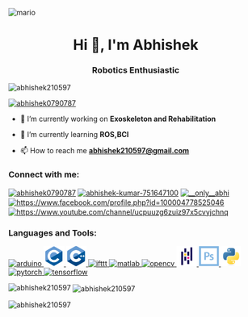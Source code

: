 ![mario](https://user-images.githubusercontent.com/10498744/210012254-234538ff-d198-48aa-8964-37e6fd45d227.gif)
<h1 align="center">Hi 👋, I'm Abhishek</h1>
<h3 align="center">Robotics Enthusiastic</h3>

<p align="left"> <img src="https://komarev.com/ghpvc/?username=abhishek210597&label=Profile%20views&color=0e75b6&style=flat" alt="abhishek210597" /> </p>


<p align="left"> <a href="https://twitter.com/abhishek0790787" target="blank"><img src="https://img.shields.io/twitter/follow/abhishek0790787?logo=twitter&style=for-the-badge" alt="abhishek0790787" /></a> </p>

- 🔭 I’m currently working on **Exoskeleton and Rehabilitation**

- 🌱 I’m currently learning **ROS,BCI**

- 📫 How to reach me **abhishek210597@gmail.com**

<h3 align="left">Connect with me:</h3>
<p align="left">
<a href="https://twitter.com/abhishek0790787" target="blank"><img align="center" src="https://raw.githubusercontent.com/rahuldkjain/github-profile-readme-generator/master/src/images/icons/Social/twitter.svg" alt="abhishek0790787" height="30" width="40" /></a>
<a href="https://linkedin.com/in/abhishek-kumar-751647100" target="blank"><img align="center" src="https://raw.githubusercontent.com/rahuldkjain/github-profile-readme-generator/master/src/images/icons/Social/linked-in-alt.svg" alt="abhishek-kumar-751647100" height="30" width="40" /></a>
<a href="https://instagram.com/__only__abhi" target="blank"><img align="center" src="https://raw.githubusercontent.com/rahuldkjain/github-profile-readme-generator/master/src/images/icons/Social/instagram.svg" alt="__only__abhi" height="30" width="40" /></a>
<a href="https://fb.com/https://www.facebook.com/profile.php?id=100004778525046" target="blank"><img align="center" src="https://raw.githubusercontent.com/rahuldkjain/github-profile-readme-generator/master/src/images/icons/Social/facebook.svg" alt="https://www.facebook.com/profile.php?id=100004778525046" height="30" width="40" /></a>
<a href="https://www.youtube.com/c/https://www.youtube.com/channel/ucpuuzg6zuiz97x5cvyjchnq" target="blank"><img align="center" src="https://raw.githubusercontent.com/rahuldkjain/github-profile-readme-generator/master/src/images/icons/Social/youtube.svg" alt="https://www.youtube.com/channel/ucpuuzg6zuiz97x5cvyjchnq" height="30" width="40" /></a>
</p>

<h3 align="left">Languages and Tools:</h3>
<p align="left"> <a href="https://www.arduino.cc/" target="_blank" rel="noreferrer"> <img src="https://cdn.worldvectorlogo.com/logos/arduino-1.svg" alt="arduino" width="40" height="40"/> </a> <a href="https://www.cprogramming.com/" target="_blank" rel="noreferrer"> <img src="https://raw.githubusercontent.com/devicons/devicon/master/icons/c/c-original.svg" alt="c" width="40" height="40"/> </a> <a href="https://www.w3schools.com/cpp/" target="_blank" rel="noreferrer"> <img src="https://raw.githubusercontent.com/devicons/devicon/master/icons/cplusplus/cplusplus-original.svg" alt="cplusplus" width="40" height="40"/> </a> <a href="https://ifttt.com/" target="_blank" rel="noreferrer"> <img src="https://www.vectorlogo.zone/logos/ifttt/ifttt-ar21.svg" alt="ifttt" width="40" height="40"/> </a> <a href="https://www.mathworks.com/" target="_blank" rel="noreferrer"> <img src="https://upload.wikimedia.org/wikipedia/commons/2/21/Matlab_Logo.png" alt="matlab" width="40" height="40"/> </a> <a href="https://opencv.org/" target="_blank" rel="noreferrer"> <img src="https://www.vectorlogo.zone/logos/opencv/opencv-icon.svg" alt="opencv" width="40" height="40"/> </a> <a href="https://pandas.pydata.org/" target="_blank" rel="noreferrer"> <img src="https://raw.githubusercontent.com/devicons/devicon/2ae2a900d2f041da66e950e4d48052658d850630/icons/pandas/pandas-original.svg" alt="pandas" width="40" height="40"/> </a> <a href="https://www.photoshop.com/en" target="_blank" rel="noreferrer"> <img src="https://raw.githubusercontent.com/devicons/devicon/master/icons/photoshop/photoshop-line.svg" alt="photoshop" width="40" height="40"/> </a> <a href="https://www.python.org" target="_blank" rel="noreferrer"> <img src="https://raw.githubusercontent.com/devicons/devicon/master/icons/python/python-original.svg" alt="python" width="40" height="40"/> </a> <a href="https://pytorch.org/" target="_blank" rel="noreferrer"> <img src="https://www.vectorlogo.zone/logos/pytorch/pytorch-icon.svg" alt="pytorch" width="40" height="40"/> </a> <a href="https://www.tensorflow.org" target="_blank" rel="noreferrer"> <img src="https://www.vectorlogo.zone/logos/tensorflow/tensorflow-icon.svg" alt="tensorflow" width="40" height="40"/> </a> </p>

<p><img align="left" src="https://github-readme-stats.vercel.app/api/top-langs?username=abhishek210597&show_icons=true&locale=en&layout=compact" alt="abhishek210597" /></p>

<p>&nbsp;<img align="center" src="https://github-readme-stats.vercel.app/api?username=abhishek210597&show_icons=true&locale=en" alt="abhishek210597" /></p>

<p><img align="center" src="https://github-readme-streak-stats.herokuapp.com/?user=abhishek210597&" alt="abhishek210597" /></p>
